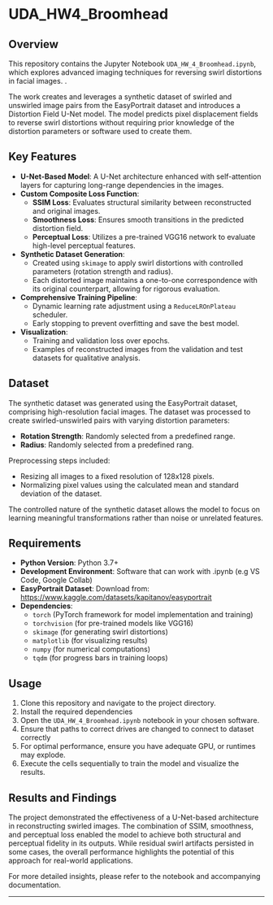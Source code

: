 # UDA_HW4_Broomhead

## Overview


This repository contains the Jupyter Notebook `UDA_HW_4_Broomhead.ipynb`, which explores advanced imaging techniques for reversing swirl distortions in facial images. .

The work creates and leverages a synthetic dataset of swirled and unswirled image pairs from the EasyPortrait dataset and introduces a Distortion Field U-Net model. The model predicts pixel displacement fields to reverse swirl distortions without requiring prior knowledge of the distortion parameters or software used to create them.

## Key Features

- **U-Net-Based Model**: A U-Net architecture enhanced with self-attention layers for capturing long-range dependencies in the images.
- **Custom Composite Loss Function**:
  - **SSIM Loss**: Evaluates structural similarity between reconstructed and original images.
  - **Smoothness Loss**: Ensures smooth transitions in the predicted distortion field.
  - **Perceptual Loss**: Utilizes a pre-trained VGG16 network to evaluate high-level perceptual features.
- **Synthetic Dataset Generation**: 
  - Created using `skimage` to apply swirl distortions with controlled parameters (rotation strength and radius).
  - Each distorted image maintains a one-to-one correspondence with its original counterpart, allowing for rigorous evaluation.
- **Comprehensive Training Pipeline**:
  - Dynamic learning rate adjustment using a `ReduceLROnPlateau` scheduler.
  - Early stopping to prevent overfitting and save the best model.
- **Visualization**:
  - Training and validation loss over epochs.
  - Examples of reconstructed images from the validation and test datasets for qualitative analysis.

## Dataset

The synthetic dataset was generated using the EasyPortrait dataset, comprising high-resolution facial images. The dataset was processed to create swirled-unswirled pairs with varying distortion parameters:
- **Rotation Strength**: Randomly selected from a predefined range.
- **Radius**: Randomly selected from a predefined rang.

Preprocessing steps included:
- Resizing all images to a fixed resolution of 128x128 pixels.
- Normalizing pixel values using the calculated mean and standard deviation of the dataset.

The controlled nature of the synthetic dataset allows the model to focus on learning meaningful transformations rather than noise or unrelated features.

## Requirements

- **Python Version**: Python 3.7+
- **Development Environment**: Software that can work with .ipynb (e.g VS Code, Google Collab)
- **EasyPortrait Dataset**: Download from: https://www.kaggle.com/datasets/kapitanov/easyportrait
- **Dependencies**:
  - `torch` (PyTorch framework for model implementation and training)
  - `torchvision` (for pre-trained models like VGG16)
  - `skimage` (for generating swirl distortions)
  - `matplotlib` (for visualizing results)
  - `numpy` (for numerical computations)
  - `tqdm` (for progress bars in training loops)

## Usage

1. Clone this repository and navigate to the project directory.
2. Install the required dependencies
3. Open the `UDA_HW_4_Broomhead.ipynb` notebook in your chosen software.
4. Ensure that paths to correct drives are changed to connect to dataset correctly
5. For optimal performance, ensure you have adequate GPU, or runtimes may explode.
6. Execute the cells sequentially to train the model and visualize the results.

## Results and Findings

The project demonstrated the effectiveness of a U-Net-based architecture in reconstructing swirled images. The combination of SSIM, smoothness, and perceptual loss enabled the model to achieve both structural and perceptual fidelity in its outputs. While residual swirl artifacts persisted in some cases, the overall performance highlights the potential of this approach for real-world applications.

For more detailed insights, please refer to the notebook and accompanying documentation.

---


